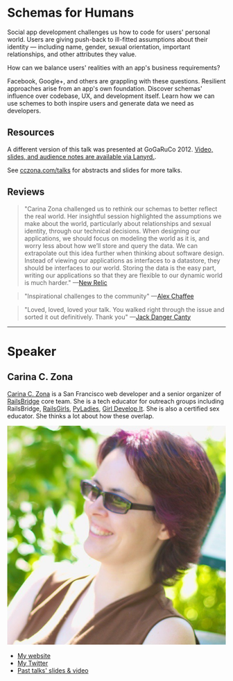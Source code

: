 # Schemas for Humans

Social app development challenges us how to code for users' personal world. Users are giving push-back to ill-fitted assumptions about their identity — including name, gender, sexual orientation, important relationships, and other attributes they value.

How can we balance users' realities with an app's business requirements?

Facebook, Google+, and others are grappling with these questions. Resilient approaches arise from an app's own foundation. Discover schemas' influence over codebase, UX, and development itself. Learn how we can use schemes to both inspire users and generate data we need as developers.

## Resources
A different version of this talk was presented at GoGaRuCo 2012. [Video, slides, and audience notes are available via Lanyrd.](http://lanyrd.com/2012/gogaruco/sydft/).

See [cczona.com/talks](http://cczona.com/talks/) for abstracts and slides for more talks.

## Reviews
  > "Carina Zona challenged us to rethink our schemas to better reflect the real world. Her insightful session highlighted the assumptions we make about the world, particularly about relationships and sexual identity, through our technical decisions. When designing our applications, we should focus on modeling the world as it is, and worry less about how we’ll store and query the data. We can extrapolate out this idea further when thinking about software design. Instead of viewing our applications as interfaces to a datastore, they should be interfaces to our world. Storing the data is the easy part, writing our applications so that they are flexible to our dynamic world is much harder."
—[New Relic](http://blog.newrelic.com/2012/10/22/the-who-and-what-of-gogaruco-2012)

  > "Inspirational challenges to the community"
—[Alex Chaffee](https://twitter.com/alexch/status/248118835130019843)

  > "Loved, loved, loved your talk. You walked right through the issue and sorted it out definitively. Thank you"
  —[Jack Danger Canty](https://twitter.com/jackdanger/statuses/247231593108873216)


---

# Speaker

## Carina C. Zona

[Carina C. Zona](http://cczona.com) is a San Francisco web developer and a senior organizer of [RailsBridge](http://railsbridge.org) core team. She is a tech educator for outreach groups including RailsBridge, [RailsGirls](http://railsgirls.com/), [PyLadies](http://www.pyladies.com/), [Girl Develop It](http://girldevelopit.com/). She is also a certified sex educator. She thinks a lot about how these overlap. 

![headshot](./profile_picture.jpg "Carina C. Zona")

- [My website](http://cczona.com/)
- [My Twitter](https://twitter.com/cczona)
- [Past talks' slides & video](http://cczona.com/talks/)
